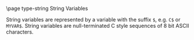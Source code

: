 \page type-string String Variables

String variables are represented by a variable with the suffix `$`, e.g. `C$` or `MYVAR$`. String variables are null-terminated C style sequences of 8 bit ASCII characters.

